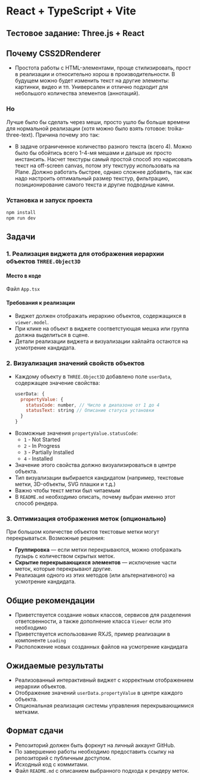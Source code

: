 # React + TypeScript + Vite

## Тестовое задание: Three.js + React

## Почему CSS2DRenderer

- Простота работы с HTML-элементами, проще стилизировать, прост в реализации и относительно хорош в производительности. В будущем можно будет изменить текст на другие элементы: картинки, видео и тп. Универсален и отлично подходит для небольшого количества элементов (аннотаций).

### Но

Лучше было бы сделать через меши, просто ушло бы больше времени для нормальной реализации (хотя можно было взять готовое: troika-three-text). Причина почему это так:
- В задаче ограниченное количество разного текста (всего 4). Можно было бы обойтись всего 1-4-мя мешами и дальше их просто инстансить. Насчет текстуры самый простой способ это нарисовать текст на off-screen canvas, потом эту текстуру использовать на Plane. Должно работать быстрее, однако сложнее добавить, так как надо настроить оптимальный размер текстур, фильтрацию, позиционирование самого текста и другие подводные камни.

### Установка и запуск проекта

```sh
npm install
npm run dev
```

## Задачи

### **1. Реализация виджета для отображения иерархии объектов `THREE.Object3D`**

#### **Место в коде**

Файл `App.tsx`

#### **Требования к реализации**

- Виджет должен отображать иерархию объектов, содержащихся в `viewer.model`.
- При клике на объект в виджете соответстующая мешка или группа должна выделиться в сцене.
- Детали реализации виджета и визуализации хайлайта остаются на усмотрение кандидата.

### **2. Визуализация значений свойств объектов**

- Каждому объекту в `THREE.Object3D` добавлено поле `userData`, содержащее значение свойства:
  ```js
  userData: {
    propertyValue: {
      statusCode: number, // Число в диапазоне от 1 до 4
      statusText: string // Описание статуса установки
    }
  }
  ```
- Возможные значения `propertyValue.statusCode`:
  - `1` - Not Started
  - `2` - In Progress
  - `3` - Partially Installed
  - `4` - Installed
- Значение этого свойства должно визуализироваться в центре объекта.
- Тип визуализации выбирается кандидатом (например, текстовые метки, 3D-объекты, SVG плашки и т.д.)
- Важно чтобы текст метки был читаемым
- В `README.md` необходимо описать, почему выбран именно этот способ рендера.

### **3. Оптимизация отображения меток (опционально)**

При большом количестве объектов текстовые метки могут перекрываться. Возможные решения:

- **Группировка** — если метки перекрываются, можно отображать пузырь с количеством скрытых меток.
- **Скрытие перекрывающихся элементов** — исключение части меток, которые перекрывают другие.
- Реализация одного из этих методов (или альтернативного) на усмотрение кандидата.

## **Общие рекомендации**

- Приветствуется создание новых классов, сервисов для разделения ответсвенности, а также дополнение класса `Viewer` если это необходимо
- Приветствуется использование RXJS, пример реализации в компоненте `Loading`
- Расположение новых созданных файлов на усмотрение кандидата

## **Ожидаемые результаты**

- Реализованный интерактивный виджет с корректным отображением иерархии объектов.
- Отображение значений `userData.propertyValue` в центре каждого объекта.
- Опциональная реализация системы управления перекрывающимися метками.

## **Формат сдачи**

- Репозиторий должен быть форкнут на личный аккаунт GitHub.
- По завершению работы необходимо предоставить ссылку на репозиторий с публичным доступом.
- Исходный код с коммитами.
- Файл `README.md` с описанием выбранного подхода к рендеру меток.
